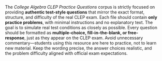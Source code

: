 The *College Algebra CLEP Practice Questions* corpus is strictly focused on providing **authentic test-style questions** that mirror the exact format, structure, and difficulty of the real CLEP exam. Each file should contain **only practice problems**, with minimal instructions and no explanatory text. The goal is to simulate real test conditions as closely as possible. Every question should be formatted as **multiple-choice, fill-in-the-blank, or free-response**, just as they appear on the CLEP exam. Avoid unnecessary commentary—students using this resource are here to practice, not to learn new material. Keep the wording precise, the answer choices realistic, and the problem difficulty aligned with official exam expectations.